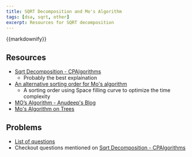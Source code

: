 ```yaml
---
title: SQRT Decomposition and Mo's Algorithm
tags: [dsa, sqrt, other]
excerpt: Resources for SQRT decomposition
---
```

{{markdownify}}

## Resources
* [Sqrt Decomposition - CPAlgorithms](https://cp-algorithms.com/data_structures/sqrt_decomposition.html)
    * Probably the best explaination
* [An alternative sorting order for Mo's algorithm](https://codeforces.com/blog/entry/61203)
    * A sorting order using Space filling curve to optimize the time complexity
* [MO’s Algorithm - Anudeep's Blog](https://blog.anudeep2011.com/mos-algorithm/)
* [Mo's Algorithm on Trees](https://codeforces.com/blog/entry/43230)

## Problems
* [List of questions](https://codeforces.com/blog/entry/23005)
* Checkout questions mentioned on [Sqrt Decomposition - CPAlgorithms](https://cp-algorithms.com/data_structures/sqrt_decomposition.html)
